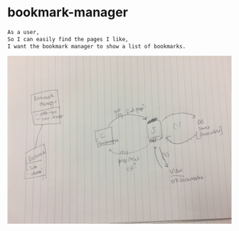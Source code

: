 # bookmark-manager
```
As a user,
So I can easily find the pages I like,
I want the bookmark manager to show a list of bookmarks.
```
![domain model](./images/IMG_1906.JPG)
